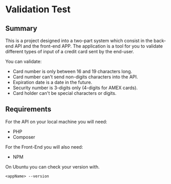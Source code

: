 # Validation Test
## Summary
This is a project designed into a two-part system which consist in the back-end API and the front-end APP. The application is a tool for you to validate different types of input of a credit card sent by the end-user.

You can validate:

* Card number is only between 16 and 19  characters long.
* Card number can't send non-digits characters into the API.
* Expiration date is a date in the future.
* Security number is 3-digits only (4-digits for AMEX cards).
* Card holder can't be special characters or digits.

## Requirements
For the API on your local machine you will need:
* PHP
* Composer

For the Front-End you will also need:
* NPM

On Ubuntu you can check your version with.
```
<appName> --version
```
